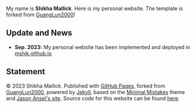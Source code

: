 My name is **Shikha Mallick**. Here is my personal website. The template is forked from [GuangLun2000](https://github.com/GuangLun2000/GuangLun2000.github.io)!

## Update and News

- **Sep. 2023:** My personal website has been implemented and deployed in [mshik.github.io](https://mshik.github.io)

## Statement

© 2023 Shikha Mallick. Published with [GitHub Pages](https://pages.github.com/), forked from [GuangLun2000](https://github.com/GuangLun2000/GuangLun2000.github.io), powered by [Jekyll](https://jekyllrb.com/), based on the [Minimal Mistakes](https://mademistakes.com/) theme and [Jason Ansel's site](https://github.com/jansel/jansel.github.io). Source code for this website can be found [here](https://github.com/mshik/mshik.github.io).
